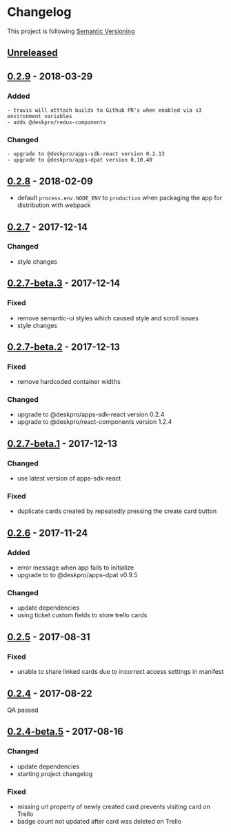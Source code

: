 # Changelog

This project is following [Semantic Versioning](http://semver.org)

## [Unreleased][]

## [0.2.9][] - 2018-03-29

### Added

    - travis will atttach builds to Github PR's when enabled via s3 environment variables
    - adds @deskpro/redux-components

### Changed

    - upgrade to @deskpro/apps-sdk-react version 0.2.13
    - upgrade to @deskpro/apps-dpat version 0.10.40

## [0.2.8][] - 2018-02-09

 - default `process.env.NODE_ENV` to `production` when packaging the app for distribution with webpack  

## [0.2.7][] - 2017-12-14

### Changed 
 - style changes

## [0.2.7-beta.3][] - 2017-12-14

### Fixed 
 - remove semantic-ui styles which caused style and scroll issues
 - style changes

## [0.2.7-beta.2][] - 2017-12-13

### Fixed 
 - remove hardcoded container widths 

### Changed 

 - upgrade to @deskpro/apps-sdk-react version 0.2.4
 - upgrade to @deskpro/react-components version 1.2.4 

## [0.2.7-beta.1][] - 2017-12-13

### Changed
 - use latest version of apps-sdk-react

### Fixed 
 - duplicate cards created by repeatedly pressing the create card button 


## [0.2.6][] - 2017-11-24

### Added

 - error message when app fails to initialize
 - upgrade to to @deskpro/apps-dpat v0.9.5 

### Changed
 - update dependencies
 - using ticket custom fields to store trello cards
 
## [0.2.5][] - 2017-08-31

### Fixed 
 - unable to share linked cards due to incorrect access settings in manifest
 
## [0.2.4][] - 2017-08-22

QA passed

## [0.2.4-beta.5][] - 2017-08-16

### Changed
 - update dependencies
 - starting project changelog
 
### Fixed 
 - missing url property of newly created card prevents visiting card on Trello
 - badge count not updated after card was deleted on Trello



[Unreleased]: https://github.com/DeskproApps/trello/compare/v0.2.9...HEAD
[0.2.9]: https://github.com/DeskproApps/trello/compare/v0.2.8...v0.2.9
[0.2.8]: https://github.com/DeskproApps/trello/compare/v0.2.7...v0.2.8
[0.2.7]: https://github.com/DeskproApps/trello/compare/v0.2.7-beta.3...v0.2.7
[0.2.7-beta.3]: https://github.com/DeskproApps/trello/compare/v0.2.7-beta.2...v0.2.7-beta.3
[0.2.7-beta.2]: https://github.com/DeskproApps/trello/compare/v0.2.7-beta.1...v0.2.7-beta.2
[0.2.7-beta.1]: https://github.com/DeskproApps/trello/compare/v0.2.6...v0.2.7-beta.1
[0.2.6]: https://github.com/DeskproApps/trello/compare/v0.2.5...v0.2.6
[0.2.5]: https://github.com/DeskproApps/trello/compare/v0.2.4...v0.2.5
[0.2.4]: https://github.com/DeskproApps/trello/compare/v0.2.4-beta.5...v0.2.4
[0.2.4-beta.5]: https://github.com/DeskproApps/trello/tree/v0.2.4-beta.5
